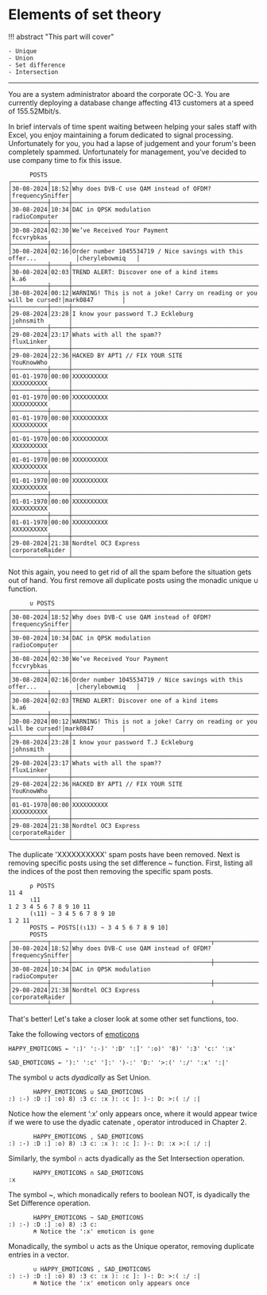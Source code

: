 # Elements of set theory

!!! abstract "This part will cover"
    
    - Unique
    - Union
    - Set difference
    - Intersection

---

You are a system administrator aboard the corporate OC-3. You are currently deploying a database change affecting 413 customers at a speed of 155.52Mbit/s.

In brief intervals of time spent waiting between helping your sales staff with Excel, you enjoy maintaining a forum dedicated to signal processing. Unfortunately for you, you had a lapse of judgement and your forum's been completely spammed. Unfortunately for management, you’ve decided to use company time to fix this issue.

```apl
      POSTS
┌──────────┬─────┬────────────────────────────────────────────────────────────────────┬────────────────┐
│30-08-2024│18:52│Why does DVB-C use QAM instead of OFDM?                             │frequencySniffer│
├──────────┼─────┼────────────────────────────────────────────────────────────────────┼────────────────┤
│30-08-2024│10:34│DAC in QPSK modulation                                              │radioComputer   │
├──────────┼─────┼────────────────────────────────────────────────────────────────────┼────────────────┤
│30-08-2024│02:30│We’ve Received Your Payment                                         │fccvrybkas      │
├──────────┼─────┼────────────────────────────────────────────────────────────────────┼────────────────┤
│30-08-2024│02:16│Order number 1045534719 / Nice savings with this offer...           │cherylebowmiq   │
├──────────┼─────┼────────────────────────────────────────────────────────────────────┼────────────────┤
│30-08-2024│02:03│TREND ALERT: Discover one of a kind items                           │k.a6            │
├──────────┼─────┼────────────────────────────────────────────────────────────────────┼────────────────┤
│30-08-2024│00:12│WARNING! This is not a joke! Carry on reading or you will be cursed!│mark0847        │
├──────────┼─────┼────────────────────────────────────────────────────────────────────┼────────────────┤
│29-08-2024│23:28│I know your password T.J Eckleburg                                  │johnsmith       │
├──────────┼─────┼────────────────────────────────────────────────────────────────────┼────────────────┤
│29-08-2024│23:17│Whats with all the spam??                                           │fluxLinker      │
├──────────┼─────┼────────────────────────────────────────────────────────────────────┼────────────────┤
│29-08-2024│22:36│HACKED BY APT1 // FIX YOUR SITE                                     │YouKnowWho      │
├──────────┼─────┼────────────────────────────────────────────────────────────────────┼────────────────┤
│01-01-1970│00:00│XXXXXXXXXX                                                          │XXXXXXXXXX      │
├──────────┼─────┼────────────────────────────────────────────────────────────────────┼────────────────┤
│01-01-1970│00:00│XXXXXXXXXX                                                          │XXXXXXXXXX      │
├──────────┼─────┼────────────────────────────────────────────────────────────────────┼────────────────┤
│01-01-1970│00:00│XXXXXXXXXX                                                          │XXXXXXXXXX      │
├──────────┼─────┼────────────────────────────────────────────────────────────────────┼────────────────┤
│01-01-1970│00:00│XXXXXXXXXX                                                          │XXXXXXXXXX      │
├──────────┼─────┼────────────────────────────────────────────────────────────────────┼────────────────┤
│01-01-1970│00:00│XXXXXXXXXX                                                          │XXXXXXXXXX      │
├──────────┼─────┼────────────────────────────────────────────────────────────────────┼────────────────┤
│01-01-1970│00:00│XXXXXXXXXX                                                          │XXXXXXXXXX      │
├──────────┼─────┼────────────────────────────────────────────────────────────────────┼────────────────┤
│01-01-1970│00:00│XXXXXXXXXX                                                          │XXXXXXXXXX      │
├──────────┼─────┼────────────────────────────────────────────────────────────────────┼────────────────┤
│01-01-1970│00:00│XXXXXXXXXX                                                          │XXXXXXXXXX      │
├──────────┼─────┼────────────────────────────────────────────────────────────────────┼────────────────┤
│29-08-2024│21:38│Nordtel OC3 Express                                                 │corporateRaider │
└──────────┴─────┴────────────────────────────────────────────────────────────────────┴────────────────┘
```

Not this again, you need to get rid of all the spam before the situation gets out of hand. You first remove all duplicate posts using the monadic unique ∪ function.

```apl
      ∪ POSTS
┌──────────┬─────┬────────────────────────────────────────────────────────────────────┬────────────────┐
│30-08-2024│18:52│Why does DVB-C use QAM instead of OFDM?                             │frequencySniffer│
├──────────┼─────┼────────────────────────────────────────────────────────────────────┼────────────────┤
│30-08-2024│10:34│DAC in QPSK modulation                                              │radioComputer   │
├──────────┼─────┼────────────────────────────────────────────────────────────────────┼────────────────┤
│30-08-2024│02:30│We’ve Received Your Payment                                         │fccvrybkas      │
├──────────┼─────┼────────────────────────────────────────────────────────────────────┼────────────────┤
│30-08-2024│02:16│Order number 1045534719 / Nice savings with this offer...           │cherylebowmiq   │
├──────────┼─────┼────────────────────────────────────────────────────────────────────┼────────────────┤
│30-08-2024│02:03│TREND ALERT: Discover one of a kind items                           │k.a6            │
├──────────┼─────┼────────────────────────────────────────────────────────────────────┼────────────────┤
│30-08-2024│00:12│WARNING! This is not a joke! Carry on reading or you will be cursed!│mark0847        │
├──────────┼─────┼────────────────────────────────────────────────────────────────────┼────────────────┤
│29-08-2024│23:28│I know your password T.J Eckleburg                                  │johnsmith       │
├──────────┼─────┼────────────────────────────────────────────────────────────────────┼────────────────┤
│29-08-2024│23:17│Whats with all the spam??                                           │fluxLinker      │
├──────────┼─────┼────────────────────────────────────────────────────────────────────┼────────────────┤
│29-08-2024│22:36│HACKED BY APT1 // FIX YOUR SITE                                     │YouKnowWho      │
├──────────┼─────┼────────────────────────────────────────────────────────────────────┼────────────────┤
│01-01-1970│00:00│XXXXXXXXXX                                                          │XXXXXXXXXX      │
├──────────┼─────┼────────────────────────────────────────────────────────────────────┼────────────────┤
│29-08-2024│21:38│Nordtel OC3 Express                                                 │corporateRaider │
└──────────┴─────┴────────────────────────────────────────────────────────────────────┴────────────────┘
```

The duplicate 'XXXXXXXXXX' spam posts have been removed. Next is removing specific posts using the set difference ~ function. First, listing all the indices of the post then removing the specific spam posts.

```apl
      ⍴ POSTS
11 4
      ⍳11
1 2 3 4 5 6 7 8 9 10 11
      (⍳11) ~ 3 4 5 6 7 8 9 10
1 2 11
      POSTS ← POSTS[(⍳13) ~ 3 4 5 6 7 8 9 10]
      POSTS
┌──────────┬─────┬───────────────────────────────────────┬────────────────┐
│30-08-2024│18:52│Why does DVB-C use QAM instead of OFDM?│frequencySniffer│
├──────────┼─────┼───────────────────────────────────────┼────────────────┤
│30-08-2024│10:34│DAC in QPSK modulation                 │radioComputer   │
├──────────┼─────┼───────────────────────────────────────┼────────────────┤
│29-08-2024│21:38│Nordtel OC3 Express                    │corporateRaider │
└──────────┴─────┴───────────────────────────────────────┴────────────────┘
```

That's better! Let's take a closer look at some other set functions, too.

Take the following vectors of [emoticons](https://en.wikipedia.org/wiki/List_of_emoticons)

```apl
HAPPY_EMOTICONS ← ':)' ':-)' ':D' ':]' ':o)' '8)' ':3' 'c:' ':x'

SAD_EMOTICONS ← '):' ':c' ']:' ')-:' 'D:' '>:(' ':/' ':x' ':|'
```

The symbol ∪ acts *dyadically* as Set Union.

```apl
       HAPPY_EMOTICONS ∪ SAD_EMOTICONS
:) :-) :D :] :o) 8) :3 c: :x ): :c ]: )-: D: >:( :/ :|
```

Notice how the element ‘:x’ only appears once, where it would appear twice if we were to use the dyadic catenate , operator introduced in Chapter 2.

```apl
       HAPPY_EMOTICONS , SAD_EMOTICONS
:) :-) :D :] :o) 8) :3 c: :x ): :c ]: )-: D: :x >:( :/ :|
```

Similarly, the symbol ∩ acts dyadically as the Set Intersection operation.

```apl
       HAPPY_EMOTICONS ∩ SAD_EMOTICONS
:x
```

The symbol ~, which monadically refers to boolean NOT, is dyadically the Set Difference operation.

```apl
       HAPPY_EMOTICONS ~ SAD_EMOTICONS
:) :-) :D :] :o) 8) :3 c:
       ⍝ Notice the ':x' emoticon is gone
```

Monadically, the symbol ∪ acts as the Unique operator, removing duplicate entries in a vector.

```apl
       ∪ HAPPY_EMOTICONS , SAD_EMOTICONS
:) :-) :D :] :o) 8) :3 c: :x ): :c ]: )-: D: >:( :/ :|
       ⍝ Notice the ':x' emoticon only appears once
```
